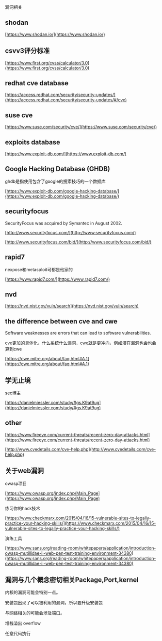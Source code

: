 
漏洞相关
## shodan
[https://www.shodan.io/](https://www.shodan.io/)

## csvv3评分标准

[https://www.first.org/cvss/calculator/3.0](https://www.first.org/cvss/calculator/3.0)

## redhat cve database
[https://access.redhat.com/security/security-updates/](https://access.redhat.com/security/security-updates/#/cve)

## suse cve
[https://www.suse.com/security/cve/](https://www.suse.com/security/cve/)

## exploits database
[https://www.exploit-db.com/](https://www.exploit-db.com/)

## Google Hacking Database (GHDB)
ghdb是指使用包含了google的搜索技巧的一个数据库

[https://www.exploit-db.com/google-hacking-database/](https://www.exploit-db.com/google-hacking-database/)

## securityfocus
SecurityFocus was acquired by Symantec in August 2002.

[http://www.securityfocus.com/](http://www.securityfocus.com/)

[http://www.securityfocus.com/bid/](http://www.securityfocus.com/bid/)

## rapid7
nexpose和metasploit可都是他家的

[https://www.rapid7.com/](https://www.rapid7.com/)

## nvd
[https://nvd.nist.gov/vuln/search](https://nvd.nist.gov/vuln/search)

## the difference between cve and cwe
Software weaknesses are errors that can lead to software vulnerabilities.

cve更加的具体化，什么系统什么漏洞，cwe就是更冲向，例如潜在漏洞也会也会算到cwe

[https://cwe.mitre.org/about/faq.html#A.1](https://cwe.mitre.org/about/faq.html#A.1)
## 学无止境
sec博主

[https://danielmiessler.com/study/#gs.K9at9ug](https://danielmiessler.com/study/#gs.K9at9ug)

## other
[https://www.fireeye.com/current-threats/recent-zero-day-attacks.html](https://www.fireeye.com/current-threats/recent-zero-day-attacks.html)

[http://www.cvedetails.com/cve-help.php](http://www.cvedetails.com/cve-help.php)
## 关于web漏洞
owasp项目

[https://www.owasp.org/index.php/Main_Page](https://www.owasp.org/index.php/Main_Page)

练习你的hack技术

[https://www.checkmarx.com/2015/04/16/15-vulnerable-sites-to-legally-practice-your-hacking-skills/](https://www.checkmarx.com/2015/04/16/15-vulnerable-sites-to-legally-practice-your-hacking-skills/)

演练工具

[https://www.sans.org/reading-room/whitepapers/application/introduction-owasp-mutillidae-ii-web-pen-test-training-environment-34380](https://www.sans.org/reading-room/whitepapers/application/introduction-owasp-mutillidae-ii-web-pen-test-training-environment-34380)
## 漏洞与几个概念密切相关Package,Port,kernel

内核的漏洞可能会特别一点。

安装包出现了可以被利用的漏洞，所以要升级安装包

与网络相关的可能会涉及端口。

堆栈溢出 overflow

任意代码执行


